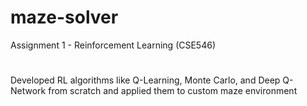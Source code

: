 # maze-solver
Assignment 1 - Reinforcement Learning (CSE546)
#

Developed RL algorithms like Q-Learning, Monte Carlo, and Deep Q-Network from scratch and applied them to custom maze environment
